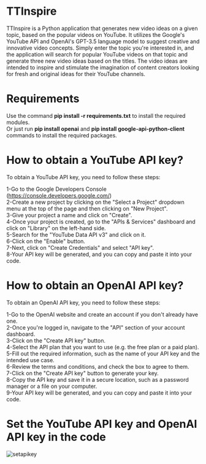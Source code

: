 # TTInspire
 
 TTInspire is a Python application that generates new video ideas on a given topic, based on the popular videos on YouTube. It utilizes the Google's YouTube API and OpenAI's GPT-3.5 language model to suggest creative and innovative video concepts. Simply enter the topic you're interested in, and the application will search for popular YouTube videos on that topic and generate three new video ideas based on the titles. The video ideas are intended to inspire and stimulate the imagination of content creators looking for fresh and original ideas for their YouTube channels.

# Requirements

Use the command **pip install -r requirements.txt** to install the required modules.  
Or just run **pip install openai** and **pip install google-api-python-client** commands to install the required packages.  

# How to obtain a YouTube API key?

To obtain a YouTube API key, you need to follow these steps:

1-Go to the Google Developers Console (https://console.developers.google.com/)  
2-Create a new project by clicking on the "Select a Project" dropdown menu at the top of the page and then clicking on "New Project".  
3-Give your project a name and click on "Create".  
4-Once your project is created, go to the "APIs & Services" dashboard and click on "Library" on the left-hand side.  
5-Search for the "YouTube Data API v3" and click on it.  
6-Click on the "Enable" button.  
7-Next, click on "Create Credentials" and select "API key".  
8-Your API key will be generated, and you can copy and paste it into your code.  

# How to obtain an OpenAI API key?

To obtain an OpenAI API key, you need to follow these steps:

1-Go to the OpenAI website and create an account if you don't already have one.  
2-Once you're logged in, navigate to the "API" section of your account dashboard.  
3-Click on the "Create API key" button.  
4-Select the API plan that you want to use (e.g. the free plan or a paid plan).  
5-Fill out the required information, such as the name of your API key and the intended use case.  
6-Review the terms and conditions, and check the box to agree to them.  
7-Click on the "Create API key" button to generate your key.  
8-Copy the API key and save it in a secure location, such as a password manager or a file on your computer.  
9-Your API key will be generated, and you can copy and paste it into your code.  

# Set the YouTube API key and OpenAI API key in the code
![setapikey](https://user-images.githubusercontent.com/90471911/228939662-648956b4-a330-41b4-8086-299b47ccad72.jpg)
